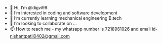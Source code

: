 - 👋 Hi, I’m @digvi98
- 👀 I’m interested in coding and software development
- 🌱 I’m currently learning mechanical engineering B.tech
- 💞️ I’m looking to collaborate on ...
- 📫 How to reach me - my whatsapp number is 7218961026 and email id- nishantpatil0402@gmail.com

<!---
digvi98/digvi98 is a ✨ special ✨ repository because its `README.md` (this file) appears on your GitHub profile.
You can click the Preview link to take a look at your changes.
--->
